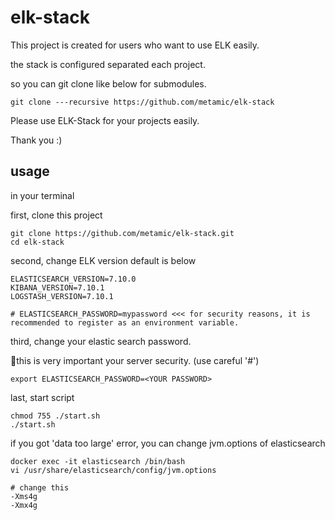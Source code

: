 # elk-stack

This project is created for users who want to use ELK easily.

the stack is configured separated each project.

so you can git clone like below for submodules.
```
git clone ---recursive https://github.com/metamic/elk-stack
```

Please use ELK-Stack for your projects easily.

Thank you :)


## usage
in your terminal

first, clone this project
```
git clone https://github.com/metamic/elk-stack.git
cd elk-stack
```

second, change ELK version default is below
```
ELASTICSEARCH_VERSION=7.10.0
KIBANA_VERSION=7.10.1
LOGSTASH_VERSION=7.10.1

# ELASTICSEARCH_PASSWORD=mypassword <<< for security reasons, it is recommended to register as an environment variable.
```

third, change your elastic search password.

🔑this is very important your server security. (use careful '#')

```
export ELASTICSEARCH_PASSWORD=<YOUR PASSWORD>
```

last, start script
```
chmod 755 ./start.sh
./start.sh
```

if you got 'data too large' error, you can change jvm.options of elasticsearch

```
docker exec -it elasticsearch /bin/bash
vi /usr/share/elasticsearch/config/jvm.options

# change this
-Xms4g
-Xmx4g
```
